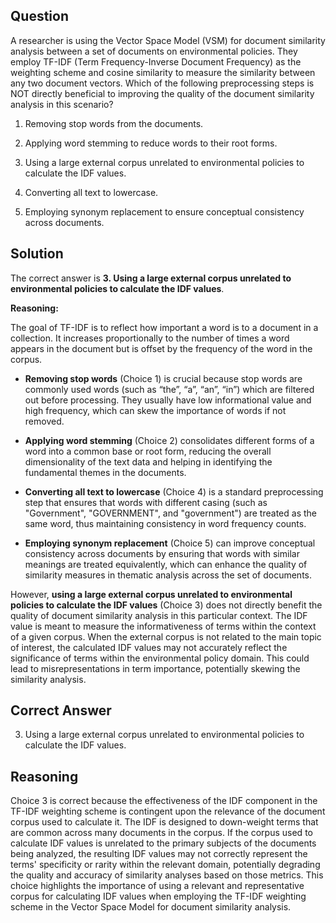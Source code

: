 ## Question
A researcher is using the Vector Space Model (VSM) for document similarity analysis between a set of documents on environmental policies. They employ TF-IDF (Term Frequency-Inverse Document Frequency) as the weighting scheme and cosine similarity to measure the similarity between any two document vectors. Which of the following preprocessing steps is NOT directly beneficial to improving the quality of the document similarity analysis in this scenario?

1. Removing stop words from the documents.

2. Applying word stemming to reduce words to their root forms.

3. Using a large external corpus unrelated to environmental policies to calculate the IDF values.

4. Converting all text to lowercase.

5. Employing synonym replacement to ensure conceptual consistency across documents.

## Solution

The correct answer is **3. Using a large external corpus unrelated to environmental policies to calculate the IDF values**.

**Reasoning:**

The goal of TF-IDF is to reflect how important a word is to a document in a collection. It increases proportionally to the number of times a word appears in the document but is offset by the frequency of the word in the corpus. 

- **Removing stop words** (Choice 1) is crucial because stop words are commonly used words (such as “the”, “a”, “an”, “in”) which are filtered out before processing. They usually have low informational value and high frequency, which can skew the importance of words if not removed.

- **Applying word stemming** (Choice 2) consolidates different forms of a word into a common base or root form, reducing the overall dimensionality of the text data and helping in identifying the fundamental themes in the documents.

- **Converting all text to lowercase** (Choice 4) is a standard preprocessing step that ensures that words with different casing (such as "Government", "GOVERNMENT", and "government") are treated as the same word, thus maintaining consistency in word frequency counts.

- **Employing synonym replacement** (Choice 5) can improve conceptual consistency across documents by ensuring that words with similar meanings are treated equivalently, which can enhance the quality of similarity measures in thematic analysis across the set of documents.

However, **using a large external corpus unrelated to environmental policies to calculate the IDF values** (Choice 3) does not directly benefit the quality of document similarity analysis in this particular context. The IDF value is meant to measure the informativeness of terms within the context of a given corpus. When the external corpus is not related to the main topic of interest, the calculated IDF values may not accurately reflect the significance of terms within the environmental policy domain. This could lead to misrepresentations in term importance, potentially skewing the similarity analysis.

## Correct Answer

3. Using a large external corpus unrelated to environmental policies to calculate the IDF values.

## Reasoning

Choice 3 is correct because the effectiveness of the IDF component in the TF-IDF weighting scheme is contingent upon the relevance of the document corpus used to calculate it. The IDF is designed to down-weight terms that are common across many documents in the corpus. If the corpus used to calculate IDF values is unrelated to the primary subjects of the documents being analyzed, the resulting IDF values may not correctly represent the terms' specificity or rarity within the relevant domain, potentially degrading the quality and accuracy of similarity analyses based on those metrics. This choice highlights the importance of using a relevant and representative corpus for calculating IDF values when employing the TF-IDF weighting scheme in the Vector Space Model for document similarity analysis.